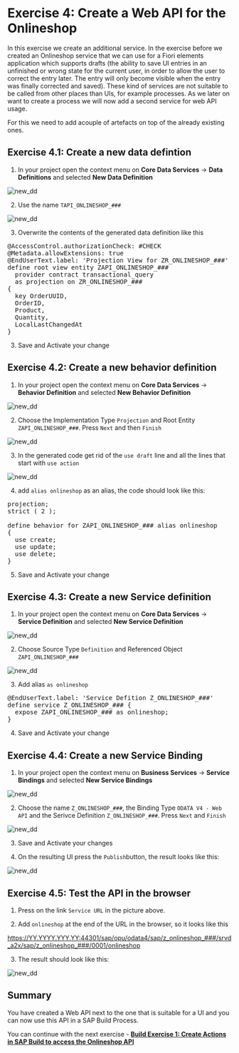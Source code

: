 
# Exercise 4: Create a Web API for the Onlineshop

In this exercise we create an additional service. In the exercise before we created an Onlineshop service that we can use for a Fiori elements application which supports drafts (the ability to save UI entries in an unfinished or wrong state for the current user, in order to allow the user to correct the entry later. The entry will only become visible when the entry was finally corrected and saved). These kind of services are not suitable to be called from other places than UIs, for example processes. As we later on want to create a process we will now add a second service for web API usage. 

For this we need to add acouple of artefacts on top of the already existing ones.

## Exercise 4.1: Create a new data defintion

1. In your project open the context menu on **Core Data Services** -> **Data Definitions** and selected **New Data Definition**

![new_dd](images/100.png) 

2. Use the name `TAPI_ONLINESHOP_###` 

![new_dd](images/110.png) 

3. Overwrite the contents of the generated data definition like this

<pre lang="ABAP">
@AccessControl.authorizationCheck: #CHECK
@Metadata.allowExtensions: true
@EndUserText.label: 'Projection View for ZR_ONLINESHOP_###'
define root view entity ZAPI_ONLINESHOP_###
  provider contract transactional_query
  as projection on ZR_ONLINESHOP_###
{
  key OrderUUID,
  OrderID,
  Product,
  Quantity,
  LocalLastChangedAt
}
</pre>

3. Save and Activate your change

## Exercise 4.2: Create a new behavior definition

1. In your project open the context menu on **Core Data Services** -> **Behavior Definition** and selected **New Behavior Definition**

![new_dd](images/120.png) 

2. Choose the Implementation Type `Projection` and Root Entity `ZAPI_ONLINESHOP_###`. Press `Next` and then `Finish`

![new_dd](images/130.png) 

3. In the generated code get rid of the `use draft` line and all the lines that start with `use action`

![new_dd](images/140.png) 

4. add `alias onlineshop` as an alias, the code should look like this:

<pre lang="ABAP">
projection;
strict ( 2 );

define behavior for ZAPI_ONLINESHOP_### alias onlineshop
{
  use create;
  use update;
  use delete;
}
</pre>

5. Save and Activate your change

## Exercise 4.3: Create a new Service definition

1. In your project open the context menu on **Core Data Services** -> **Service Definition** and selected **New Service Definition**

![new_dd](images/150.png) 

2. Choose Source Type `Definition` and Referenced Object `ZAPI_ONLINESHOP_###`

![new_dd](images/160.png) 

3. Add alias `as onlineshop`

<pre lang="ABAP">
@EndUserText.label: 'Service Defition Z_ONLINESHOP_###'
define service Z_ONLINESHOP_### {
  expose ZAPI_ONLINESHOP_### as onlineshop;
}
</pre>

4. Save and Activate your change

## Exercise 4.4: Create a new Service Binding

1. In your project open the context menu on **Business Services** -> **Service Bindings** and selected **New Service Bindings**

![new_dd](images/170.png) 

2. Choose the name `Z_ONLINESHOP_###`, the Binding Type `ODATA V4 - Web API` and the Serivce Definition `Z_ONLINESHOP_###`. Press `Next` and `Finish`

![new_dd](images/180.png) 

3. Save and Activate your changes

4. On the resulting UI press the `Publish`button, the result looks like this:

![new_dd](images/190.png) 

## Exercise 4.5: Test the API in the browser

1. Press on the link `Service URL` in the picture above.

2. Add `onlineshop` at the end of the URL in the browser, so it looks like this

https://YY.YYYY.YYY.YY:44301/sap/opu/odata4/sap/z_onlineshop_###/srvd_a2x/sap/z_onlineshop_###/0001/onlineshop

3. The result should look like this:

![new_dd](images/200.png)  

## Summary   

You have created a Web API next to the one that is suitable for a UI and you can now use this API in a SAP Build Process.

You can continue with the next exercise - **[Build Exercise 1: Create Actions in SAP Build to access the Onlineshop API](../../../build/exercises/ex1/README.md)**
